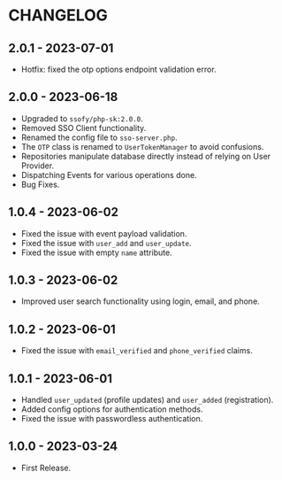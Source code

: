 # CHANGELOG

## 2.0.1 - 2023-07-01

* Hotfix: fixed the otp options endpoint validation error.

## 2.0.0 - 2023-06-18

* Upgraded to `ssofy/php-sk:2.0.0`.
* Removed SSO Client functionality.
* Renamed the config file to `sso-server.php`.
* The `OTP` class is renamed to `UserTokenManager` to avoid confusions.
* Repositories manipulate database directly instead of relying on User Provider.
* Dispatching Events for various operations done.
* Bug Fixes.

## 1.0.4 - 2023-06-02

* Fixed the issue with event payload validation.
* Fixed the issue with `user_add` and `user_update`.
* Fixed the issue with empty `name` attribute.

## 1.0.3 - 2023-06-02

* Improved user search functionality using login, email, and phone.

## 1.0.2 - 2023-06-01

* Fixed the issue with `email_verified` and `phone_verified` claims.

## 1.0.1 - 2023-06-01

* Handled `user_updated` (profile updates) and `user_added` (registration).
* Added config options for authentication methods.
* Fixed the issue with passwordless authentication.

## 1.0.0 - 2023-03-24

* First Release.
